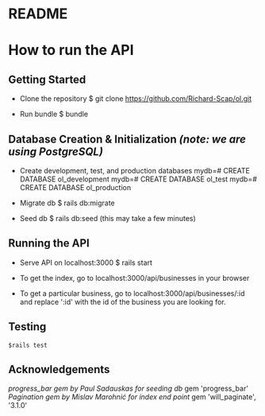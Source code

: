 # README

How to run the API
==================

Getting Started
---------------

- Clone the repository
    $ git clone https://github.com/Richard-Scap/ol.git

- Run bundle
    $ bundle

Database Creation & Initialization *(note: we are using PostgreSQL)*
--------------------

- Create development, test, and production databases
    mydb=# CREATE DATABASE ol_development
    mydb=# CREATE DATABASE ol_test
    mydb=# CREATE DATABASE ol_production

- Migrate db
    $ rails db:migrate

- Seed db
    $ rails db:seed (this may take a few minutes)

Running the API
---------------
- Serve API on localhost:3000
    $ rails start

- To get the index, go to localhost:3000/api/businesses in your browser

- To get a particular business, go to localhost:3000/api/businesses/:id and replace ':id' with the id of the business you are looking for.

Testing
-------

    $rails test

Acknowledgements
----------------
*progress_bar gem by Paul Sadauskas for seeding db*
    gem 'progress_bar'
*Pagination gem by Mislav Marohnić for index end point*
    gem 'will_paginate', '3.1.0'
